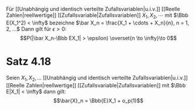 Für [[Unabhängig und identisch verteilte Zufallsvariablen|u.i.v.]] [[Reelle Zahlen|reellwertige]] [[Zufallsvariable|Zufallsvariablen]] $X_1, X_2, \cdots$ mit $\Bbb E(X_1^2) < \infty$ bezeichne $\bar X_n = \frac{X_1 + \cdots + X_n}{n}, n = 1, 2, ...$ Dann gilt für $\epsilon > 0$:
$$P(|\bar X_n-\Bbb EX_1| > \epsilon) \overset{n \to \infty}\to 0$$

# Satz 4.18
Seien $X_1, X_2, ...$ [[Unabhängig und identisch verteilte Zufallsvariablen|u.i.v.]] [[Reelle Zahlen|reellwertige]] [[Zufallsvariable|Zufallsvariablen]] mit $\Bbb E|X_1| < \infty$ dann gilt:
$$\bar{X}_n = \Bbb{E}X_1 + o_p(1)$$